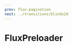 ```yaml
---
prev: flux-pagination
next: ../transitions/blinds2d
---
```


# FluxPreloader

<ClientOnly>
   <demos-vue-flux-flux-preloader />
</ClientOnly>
